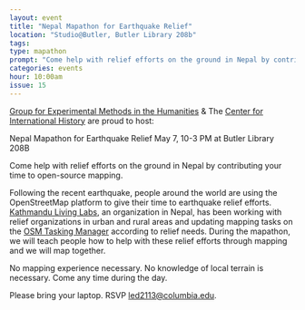 ```yaml
---
layout: event
title: "Nepal Mapathon for Earthquake Relief"
location: "Studio@Butler, Butler Library 208b"
tags: 
type: mapathon
prompt: "Come help with relief efforts on the ground in Nepal by contributing your time to open-source mapping."
categories: events
hour: 10:00am
issue: 15
---
```


[Group for Experimental Methods in the Humanities](http://xpmethod.plaintext.in/) & The [Center for International History](http://cih.columbia.edu/) are proud to host:

Nepal Mapathon
for Earthquake Relief
May 7, 10-3 PM at Butler Library 208B

Come help with relief efforts on the ground in Nepal by contributing your time to open-source mapping.

Following the recent earthquake, people around the world are using the OpenStreetMap platform to give their time to earthquake relief efforts. [Kathmandu Living Labs](http://kathmandulivinglabs.org/), an organization in Nepal, has been working with relief organizations in urban and rural areas and updating mapping tasks on the [OSM Tasking Manager](http://tasks.hotosm.org/) according to relief needs. During the mapathon, we will teach people how to help with these relief efforts through mapping and we will map together.

No mapping experience necessary. No knowledge of local terrain is necessary. Come any time during the day.

Please bring your laptop. RSVP [led2113@columbia.edu](mailto:led2113@columbia.edu).
